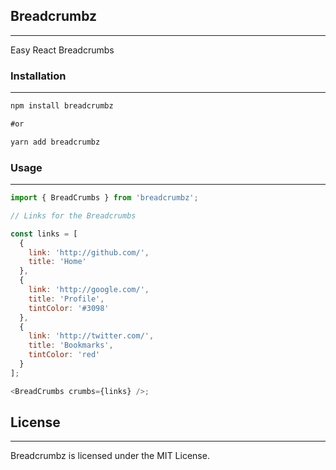 ## Breadcrumbz

---

Easy React Breadcrumbs

### Installation

---

```cmd
npm install breadcrumbz

#or

yarn add breadcrumbz

```

### Usage

---

```javascript
import { BreadCrumbs } from 'breadcrumbz';

// Links for the Breadcrumbs

const links = [
  {
    link: 'http://github.com/',
    title: 'Home'
  },
  {
    link: 'http://google.com/',
    title: 'Profile',
    tintColor: '#3098'
  },
  {
    link: 'http://twitter.com/',
    title: 'Bookmarks',
    tintColor: 'red'
  }
];

<BreadCrumbs crumbs={links} />;
```

## License

---

Breadcrumbz is licensed under the MIT License.
